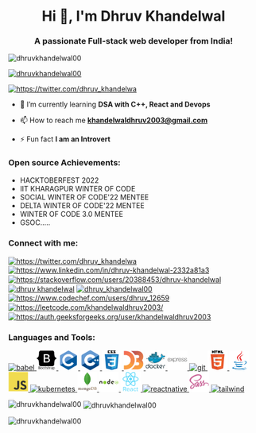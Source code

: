 <h1 align="center">Hi 👋, I'm Dhruv Khandelwal</h1>
<h3 align="center">A passionate Full-stack web developer from India!</h3>

<p align="left"> <img src="https://komarev.com/ghpvc/?username=dhruvkhandelwal00&label=Profile%20views&color=0e75b6&style=flat" alt="dhruvkhandelwal00" /> </p>

<p align="left"> <a href="https://github.com/ryo-ma/github-profile-trophy"><img src="https://github-profile-trophy.vercel.app/?username=dhruvkhandelwal00" alt="dhruvkhandelwal00" /></a> </p>

<p align="left"> <a href="https://twitter.com/https://twitter.com/dhruv_khandelwa" target="blank"><img src="https://img.shields.io/twitter/follow/https://twitter.com/dhruv_khandelwa?logo=twitter&style=for-the-badge" alt="https://twitter.com/dhruv_khandelwa" /></a> </p>

- 🌱 I’m currently learning **DSA with C++, React and Devops**

- 📫 How to reach me **khandelwaldhruv2003@gmail.com**

- ⚡ Fun fact **I am an Introvert**
<h3 align="left">Open source Achievements: </h3>
<ul>
  <li>HACKTOBERFEST 2022</li>
  <li>IIT KHARAGPUR WINTER OF CODE</li>
  <li>SOCIAL WINTER OF CODE'22 MENTEE </li>
  <li>DELTA WINTER OF CODE'22 MENTEE </li>
  <li> WINTER OF CODE 3.0 MENTEE </li>
  <li> GSOC.....</li>
 </ul> 
<h3 align="left">Connect with me:</h3>
<p align="left">
<a href="https://twitter.com/https://twitter.com/dhruv_khandelwa" target="blank"><img align="center" src="https://raw.githubusercontent.com/rahuldkjain/github-profile-readme-generator/master/src/images/icons/Social/twitter.svg" alt="https://twitter.com/dhruv_khandelwa" height="30" width="40" /></a>
<a href="https://linkedin.com/in/https://www.linkedin.com/in/dhruv-khandelwal-2332a81a3" target="blank"><img align="center" src="https://raw.githubusercontent.com/rahuldkjain/github-profile-readme-generator/master/src/images/icons/Social/linked-in-alt.svg" alt="https://www.linkedin.com/in/dhruv-khandelwal-2332a81a3" height="30" width="40" /></a>
<a href="https://stackoverflow.com/users/https://stackoverflow.com/users/20388453/dhruv-khandelwal" target="blank"><img align="center" src="https://raw.githubusercontent.com/rahuldkjain/github-profile-readme-generator/master/src/images/icons/Social/stack-overflow.svg" alt="https://stackoverflow.com/users/20388453/dhruv-khandelwal" height="30" width="40" /></a>
<a href="https://fb.com/dhruv khandelwal" target="blank"><img align="center" src="https://raw.githubusercontent.com/rahuldkjain/github-profile-readme-generator/master/src/images/icons/Social/facebook.svg" alt="dhruv khandelwal" height="30" width="40" /></a>
<a href="https://instagram.com/dhruv_khandelwal00" target="blank"><img align="center" src="https://raw.githubusercontent.com/rahuldkjain/github-profile-readme-generator/master/src/images/icons/Social/instagram.svg" alt="dhruv_khandelwal00" height="30" width="40" /></a>
<a href="https://www.codechef.com/users/https://www.codechef.com/users/dhruv_12659" target="blank"><img align="center" src="https://cdn.jsdelivr.net/npm/simple-icons@3.1.0/icons/codechef.svg" alt="https://www.codechef.com/users/dhruv_12659" height="30" width="40" /></a>
<a href="https://www.leetcode.com/https://leetcode.com/khandelwaldhruv2003/" target="blank"><img align="center" src="https://raw.githubusercontent.com/rahuldkjain/github-profile-readme-generator/master/src/images/icons/Social/leet-code.svg" alt="https://leetcode.com/khandelwaldhruv2003/" height="30" width="40" /></a>
<a href="https://auth.geeksforgeeks.org/user/https://auth.geeksforgeeks.org/user/khandelwaldhruv2003" target="blank"><img align="center" src="https://raw.githubusercontent.com/rahuldkjain/github-profile-readme-generator/master/src/images/icons/Social/geeks-for-geeks.svg" alt="https://auth.geeksforgeeks.org/user/khandelwaldhruv2003" height="30" width="40" /></a>
</p>

<h3 align="left">Languages and Tools:</h3>
<p align="left"> <a href="https://babeljs.io/" target="_blank" rel="noreferrer"> <img src="https://www.vectorlogo.zone/logos/babeljs/babeljs-icon.svg" alt="babel" width="40" height="40"/> </a> <a href="https://getbootstrap.com" target="_blank" rel="noreferrer"> <img src="https://raw.githubusercontent.com/devicons/devicon/master/icons/bootstrap/bootstrap-plain-wordmark.svg" alt="bootstrap" width="40" height="40"/> </a> <a href="https://www.cprogramming.com/" target="_blank" rel="noreferrer"> <img src="https://raw.githubusercontent.com/devicons/devicon/master/icons/c/c-original.svg" alt="c" width="40" height="40"/> </a> <a href="https://www.w3schools.com/cpp/" target="_blank" rel="noreferrer"> <img src="https://raw.githubusercontent.com/devicons/devicon/master/icons/cplusplus/cplusplus-original.svg" alt="cplusplus" width="40" height="40"/> </a> <a href="https://www.w3schools.com/css/" target="_blank" rel="noreferrer"> <img src="https://raw.githubusercontent.com/devicons/devicon/master/icons/css3/css3-original-wordmark.svg" alt="css3" width="40" height="40"/> </a> <a href="https://d3js.org/" target="_blank" rel="noreferrer"> <img src="https://raw.githubusercontent.com/devicons/devicon/master/icons/d3js/d3js-original.svg" alt="d3js" width="40" height="40"/> </a> <a href="https://www.docker.com/" target="_blank" rel="noreferrer"> <img src="https://raw.githubusercontent.com/devicons/devicon/master/icons/docker/docker-original-wordmark.svg" alt="docker" width="40" height="40"/> </a> <a href="https://expressjs.com" target="_blank" rel="noreferrer"> <img src="https://raw.githubusercontent.com/devicons/devicon/master/icons/express/express-original-wordmark.svg" alt="express" width="40" height="40"/> </a> <a href="https://git-scm.com/" target="_blank" rel="noreferrer"> <img src="https://www.vectorlogo.zone/logos/git-scm/git-scm-icon.svg" alt="git" width="40" height="40"/> </a> <a href="https://www.w3.org/html/" target="_blank" rel="noreferrer"> <img src="https://raw.githubusercontent.com/devicons/devicon/master/icons/html5/html5-original-wordmark.svg" alt="html5" width="40" height="40"/> </a> <a href="https://www.java.com" target="_blank" rel="noreferrer"> <img src="https://raw.githubusercontent.com/devicons/devicon/master/icons/java/java-original.svg" alt="java" width="40" height="40"/> </a> <a href="https://developer.mozilla.org/en-US/docs/Web/JavaScript" target="_blank" rel="noreferrer"> <img src="https://raw.githubusercontent.com/devicons/devicon/master/icons/javascript/javascript-original.svg" alt="javascript" width="40" height="40"/> </a> <a href="https://kubernetes.io" target="_blank" rel="noreferrer"> <img src="https://www.vectorlogo.zone/logos/kubernetes/kubernetes-icon.svg" alt="kubernetes" width="40" height="40"/> </a> <a href="https://www.mongodb.com/" target="_blank" rel="noreferrer"> <img src="https://raw.githubusercontent.com/devicons/devicon/master/icons/mongodb/mongodb-original-wordmark.svg" alt="mongodb" width="40" height="40"/> </a> <a href="https://nodejs.org" target="_blank" rel="noreferrer"> <img src="https://raw.githubusercontent.com/devicons/devicon/master/icons/nodejs/nodejs-original-wordmark.svg" alt="nodejs" width="40" height="40"/> </a> <a href="https://reactjs.org/" target="_blank" rel="noreferrer"> <img src="https://raw.githubusercontent.com/devicons/devicon/master/icons/react/react-original-wordmark.svg" alt="react" width="40" height="40"/> </a> <a href="https://reactnative.dev/" target="_blank" rel="noreferrer"> <img src="https://reactnative.dev/img/header_logo.svg" alt="reactnative" width="40" height="40"/> </a> <a href="https://sass-lang.com" target="_blank" rel="noreferrer"> <img src="https://raw.githubusercontent.com/devicons/devicon/master/icons/sass/sass-original.svg" alt="sass" width="40" height="40"/> </a> <a href="https://tailwindcss.com/" target="_blank" rel="noreferrer"> <img src="https://www.vectorlogo.zone/logos/tailwindcss/tailwindcss-icon.svg" alt="tailwind" width="40" height="40"/> </a> </p>

<p><img align="left" src="https://github-readme-stats.vercel.app/api/top-langs?username=dhruvkhandelwal00&show_icons=true&locale=en&layout=compact" alt="dhruvkhandelwal00" /></p>

<p>&nbsp;<img align="center" src="https://github-readme-stats.vercel.app/api?username=dhruvkhandelwal00&show_icons=true&locale=en" alt="dhruvkhandelwal00" /></p>

<p><img align="center" src="https://github-readme-streak-stats.herokuapp.com/?user=dhruvkhandelwal00&" alt="dhruvkhandelwal00" /></p>
